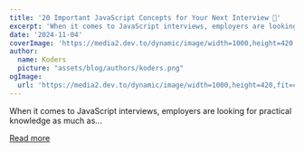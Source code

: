 ```yaml
---
title: '20 Important JavaScript Concepts for Your Next Interview 🚀'
excerpt: 'When it comes to JavaScript interviews, employers are looking for practical knowledge as much as...'
date: '2024-11-04'
coverImage: 'https://media2.dev.to/dynamic/image/width=1000,height=420,fit=cover,gravity=auto,format=auto/https%3A%2F%2Fdev-to-uploads.s3.amazonaws.com%2Fuploads%2Farticles%2F1q7phzzbo0ptri7m10o0.jpg'
author:
  name: Koders
  picture: "assets/blog/authors/koders.png"
ogImage:
  url: 'https://media2.dev.to/dynamic/image/width=1000,height=420,fit=cover,gravity=auto,format=auto/https%3A%2F%2Fdev-to-uploads.s3.amazonaws.com%2Fuploads%2Farticles%2F1q7phzzbo0ptri7m10o0.jpg'
---
```


When it comes to JavaScript interviews, employers are looking for practical knowledge as much as...

[Read more](https://dev.to/jagroop2001/20-important-javascript-concepts-for-your-next-interview-2000)
